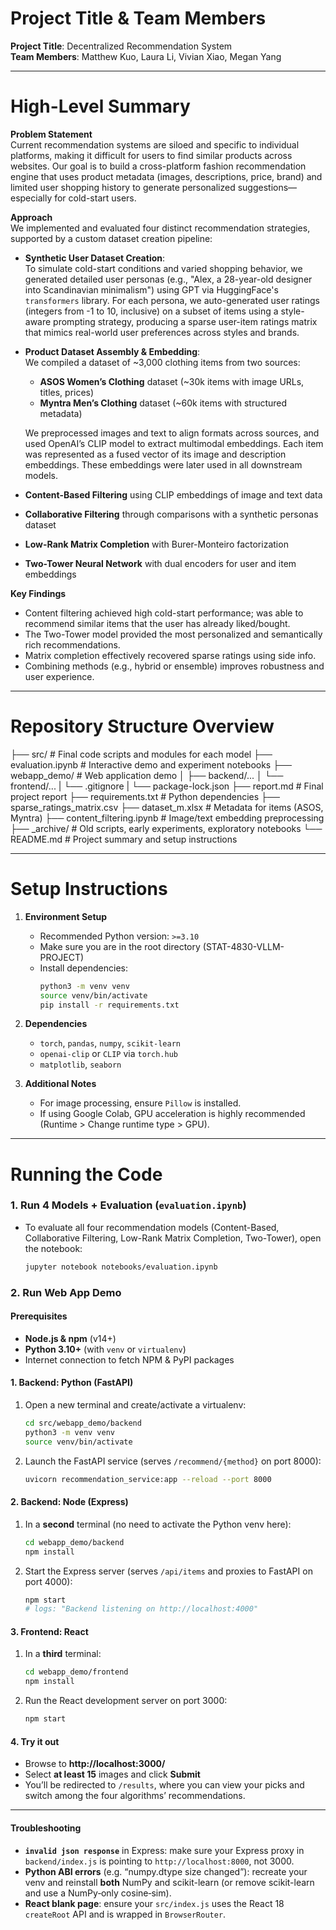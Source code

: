# Project Title & Team Members

**Project Title**: Decentralized Recommendation System  
**Team Members**: Matthew Kuo, Laura Li, Vivian Xiao, Megan Yang

---

# High-Level Summary

**Problem Statement**  
Current recommendation systems are siloed and specific to individual platforms, making it difficult for users to find similar products across websites. Our goal is to build a cross-platform fashion recommendation engine that uses product metadata (images, descriptions, price, brand) and limited user shopping history to generate personalized suggestions—especially for cold-start users.

**Approach**  
We implemented and evaluated four distinct recommendation strategies, supported by a custom dataset creation pipeline:

- **Synthetic User Dataset Creation**:  
  To simulate cold-start conditions and varied shopping behavior, we generated detailed user personas (e.g., "Alex, a 28-year-old designer into Scandinavian minimalism") using GPT via HuggingFace's `transformers` library. For each persona, we auto-generated user ratings (integers from -1 to 10, inclusive) on a subset of items using a style-aware prompting strategy, producing a sparse user-item ratings matrix that mimics real-world user preferences across styles and brands.

- **Product Dataset Assembly & Embedding**:  
  We compiled a dataset of ~3,000 clothing items from two sources:  
  - **ASOS Women’s Clothing** dataset (~30k items with image URLs, titles, prices)  
  - **Myntra Men’s Clothing** dataset (~60k items with structured metadata)  

  We preprocessed images and text to align formats across sources, and used OpenAI’s CLIP model to extract multimodal embeddings. Each item was represented as a fused vector of its image and description embeddings. These embeddings were later used in all downstream models.

- **Content-Based Filtering** using CLIP embeddings of image and text data
- **Collaborative Filtering** through comparisons with a synthetic personas dataset
- **Low-Rank Matrix Completion** with Burer-Monteiro factorization
- **Two-Tower Neural Network** with dual encoders for user and item embeddings

**Key Findings**
- Content filtering achieved high cold-start performance; was able to recommend similar items that the user has already liked/bought.
- The Two-Tower model provided the most personalized and semantically rich recommendations.
- Matrix completion effectively recovered sparse ratings using side info.
- Combining methods (e.g., hybrid or ensemble) improves robustness and user experience.

---

# Repository Structure Overview

├── src/                     # Final code scripts and modules for each model
├── evaluation.ipynb         # Interactive demo and experiment notebooks
├── webapp_demo/             # Web application demo
│   ├── backend/...
│   └── frontend/...
|   └── .gitignore
|   └── package-lock.json
├── report.md                # Final project report
├── requirements.txt         # Python dependencies
├── sparse_ratings_matrix.csv
├── dataset_m.xlsx           # Metadata for items (ASOS, Myntra)
├── content_filtering.ipynb  # Image/text embedding preprocessing
├── _archive/                # Old scripts, early experiments, exploratory notebooks
└── README.md                # Project summary and setup instructions

---

# Setup Instructions

1. **Environment Setup**
   - Recommended Python version: `>=3.10`
   - Make sure you are in the root directory (STAT-4830-VLLM-PROJECT)
   - Install dependencies:
     ```bash
     python3 -m venv venv
     source venv/bin/activate
     pip install -r requirements.txt
     ```

2. **Dependencies**
   - `torch`, `pandas`, `numpy`, `scikit-learn`
   - `openai-clip` or `CLIP` via `torch.hub`
   - `matplotlib`, `seaborn`

3. **Additional Notes**
   - For image processing, ensure `Pillow` is installed.
   - If using Google Colab, GPU acceleration is highly recommended (Runtime > Change runtime type > GPU).

---

# Running the Code

### 1. Run 4 Models + Evaluation (`evaluation.ipynb`)
- To evaluate all four recommendation models (Content-Based, Collaborative Filtering, Low-Rank Matrix Completion, Two-Tower), open the notebook:
    ```bash
    jupyter notebook notebooks/evaluation.ipynb
    ```

### 2. Run Web App Demo
#### Prerequisites

- **Node.js & npm** (v14+)
- **Python 3.10+** (with `venv` or `virtualenv`)
- Internet connection to fetch NPM & PyPI packages

#### 1. Backend: Python (FastAPI)

1. Open a new terminal and create/activate a virtualenv:

    ```bash
    cd src/webapp_demo/backend
    python3 -m venv venv
    source venv/bin/activate
    ```

3. Launch the FastAPI service (serves `/recommend/{method}` on port 8000):

    ```bash
    uvicorn recommendation_service:app --reload --port 8000
    ```

#### 2. Backend: Node (Express)

1. In a **second** terminal (no need to activate the Python venv here):

    ```bash
    cd webapp_demo/backend
    npm install
    ```

2. Start the Express server (serves `/api/items` and proxies to FastAPI on port 4000):

    ```bash
    npm start
    # logs: "Backend listening on http://localhost:4000"
    ```

#### 3. Frontend: React

1. In a **third** terminal:

    ```bash
    cd webapp_demo/frontend
    npm install
    ```

2. Run the React development server on port 3000:

    ```bash
    npm start
    ```

#### 4. Try it out

- Browse to **http://localhost:3000/**  
- Select **at least 15** images and click **Submit**  
- You’ll be redirected to `/results`, where you can view your picks and switch among the four algorithms’ recommendations.

---

#### Troubleshooting

- **`invalid json response`** in Express: make sure your Express proxy in `backend/index.js` is pointing to `http://localhost:8000`, not 3000.
- **Python ABI errors** (e.g. “numpy.dtype size changed”): recreate your venv and reinstall **both** NumPy and scikit-learn (or remove scikit-learn and use a NumPy‐only cosine‐sim).
- **React blank page**: ensure your `src/index.js` uses the React 18 `createRoot` API and is wrapped in `BrowserRouter`.
